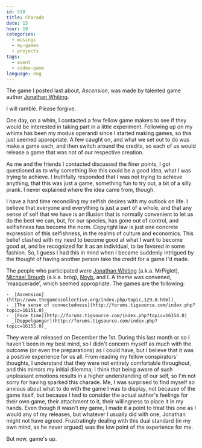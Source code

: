 ```yaml
---
id: 518
title: Charade
date: 15
hour: 19
categories:
  - musings
  - my-games
  - projects
tags:
  - event
  - video-game
language: eng
---
```


The game I posted last about, _Ascension_, was made by talented game author [Jonathan Whiting](http://jonathanwhiting.com/).

I will ramble. Please forgive.

One day, on a whim, I contacted a few fellow game makers to see if they would be interested in taking part in a little experiment. Following up on my whims has been my modus operandi since I started making games, so this just seemed appropriate. A few caught on, and what we set out to do was make a game each, and then switch around the credits, so each of us would release a game that was not of our respective creation.<!-- more -->

As me and the friends I contacted discussed the finer points, I got questioned as to why something like this could be a good idea, what I was trying to achieve. I truthfully responded that I was not trying to achieve anything, that this was just a game, something fun to try out, a bit of a silly prank. I never explained where the idea came from, though.

I have a hard time reconciling my selfish desires with my outlook on life. I believe that everyone and everything is just a part of a whole, and that any sense of self that we have is an illusion that is normally convenient to let us do the best we can, but, for our species, has gone out of control, and selfishness has become the norm. Copyright law is just one concrete expression of this selfishness, in the realms of culture and economics. This belief clashed with my need to become good at what I want to become good at, and be recognized for it as an individual, to be favored in some fashion. So, I guess I had this in mind when I became suddenly intrigued by the thought of having another person take the credit for a game I'd made.

The people who participated were [Jonathan Whiting](http://jonathanwhiting.com/blog/?p=56) (a.k.a. MrPiglet), [Michael Brough](http://mightyvision.blogspot.com/2010/12/masquerade.html) (a.k.a. brog), [Noyb](http://noyb.retroremakes.com/Games/tsoc.html), and I. A theme was convened, 'masquerade', which seemed appropriate. The games are the following:

    - _[Ascension](http://www.thegamescollective.org/index.php/topic,129.0.html)_
    - _[The sense of connectedness](http://forums.tigsource.com/index.php?topic=16151.0)_
    - _[Face time](http://forums.tigsource.com/index.php?topic=16154.0)_
    - _[Doppelganger](http://forums.tigsource.com/index.php?topic=16155.0)_

They were all released on December the 1st. During this last month or so I haven't been in my best mind, so I didn't concern myself as much with the outcome (or even the preparations) as I could have, but I believe that it was a positive experience for us all. From reading my fellow conspirators' thoughts, I understand that they were not entirely comfortable throughout, and this mirrors my initial dilemma; I think that being aware of such unpleasant emotions results in a higher understanding of our self, so I'm not sorry for having sparked this charade. Me, I was surprised to find myself so anxious about what to do with the game I was to display, not because of the game itself, but because I had to consider the actual author's feelings for their own game, their attachment to it, their willingness to place it in my hands. Even though it wasn't my game, I made it a point to treat this one as I would any of my releases, but whatever I usually did with one, Jonathan might not have agreed. Frustratingly dealing with this dual standard (in my own mind, as he never argued) was the low point of the experience for me.

But now, game's up.
